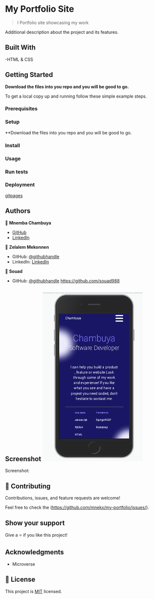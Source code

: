 # My Portfolio Site

> I Portfolio site showcasing my work

Additional description about the project and its features.

## Built With

-HTML & CSS

## Getting Started

**Download the files into you repo and you will be good to go.**

To get a local copy up and running follow these simple example steps.

### Prerequisites

### Setup

\*\*Download the files into you repo and you will be good to go.

### Install

### Usage

### Run tests

### Deployment
[gitpages](https://mnekx.github.io/my-portfolio/)

## Authors

👤 **Mnemba Chambuya**

- [GitHub](https://github.com/mnekx)
- [LinkedIn](www.linkedin.com/in/mnemba-chambuya)

👤 **Zelalem Mekonnen**

- GitHub: [@githubhandle](https://github.com/zmekonnen251)
- LinkedIn: [LinkedIn](https://www.linkedin.com/in/zelalem-g-mekonnen)

👤 **Souad**

- GitHub: [@githubhandle](https://github.com/souad988)
https://github.com/souad988

## Screenshot ![see](./images/screenshot.PNG?raw=true "Title")

Screenshot: 

## 🤝 Contributing

Contributions, issues, and feature requests are welcome!

Feel free to check the (https://github.com/mnekx/my-portfolio/issues/).

## Show your support

Give a ⭐️ if you like this project!

## Acknowledgments

- Microverse

## 📝 License

This project is [MIT](./MIT.md) licensed.
